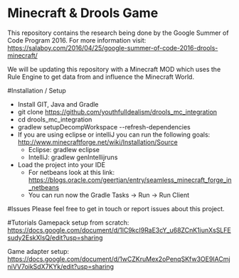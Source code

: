 # Minecraft & Drools Game
This repository contains the research being done by the Google Summer of Code Program 2016. For more information visit: https://salaboy.com/2016/04/25/google-summer-of-code-2016-drools-minecraft/

We will be updating this repository with a Minecraft MOD which uses the Rule Engine to get data from and influence the Minecraft World.

#Installation / Setup

- Install GIT, Java and Gradle
- git clone https://github.com/youthfulIdealism/drools_mc_integration
- cd drools_mc_integration
- gradlew setupDecompWorkspace --refresh-dependencies
- If you are using eclipse or intelliJ you can run the following goals: http://www.minecraftforge.net/wiki/Installation/Source
  - Eclipse: gradlew eclipse
  - IntelliJ: gradlew genIntellijruns 
- Load the project into your IDE
  - For netbeans look at this link: https://blogs.oracle.com/geertjan/entry/seamless_minecraft_forge_in_netbeans   
  - You can run now the Gradle Tasks -> Run -> Run Client 

#Issues
Please feel free to get in touch or report issues about this project.
  
#Tutorials
Gamepack setup from scratch:
https://docs.google.com/document/d/1lC9kcI9RaE3cY_u68ZCnK1iunXsSLFEsudy2EskXlsQ/edit?usp=sharing

Game adapter setup:
https://docs.google.com/document/d/1wCZKruMex2oPenqSKfw3OE9IACmjniVV7oikSdX7KYk/edit?usp=sharing
